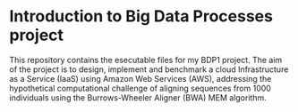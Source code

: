# Introduction to Big Data Processes project

This repository contains the esecutable files for my BDP1 project.
The aim of the project is to design, implement and benchmark a cloud Infrastructure as a Service (IaaS) using Amazon Web Services (AWS), addressing the hypothetical computational challenge of aligning sequences from 1000 individuals using the Burrows-Wheeler Aligner (BWA) MEM algorithm.
